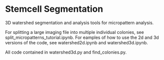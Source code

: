 # Stemcell Segmentation

3D watershed segmentation and analysis tools for micropattern analysis.

For splitting a large imaging file into multiple individual colonies, see split_micropatterns_tutorial.ipynb.
For eamples of how to use the 2d and 3d versions of the code, see watershed2d.ipynb and watershed3d.ipynb.

All code contained in watershed3d.py and find_colonies.py.

